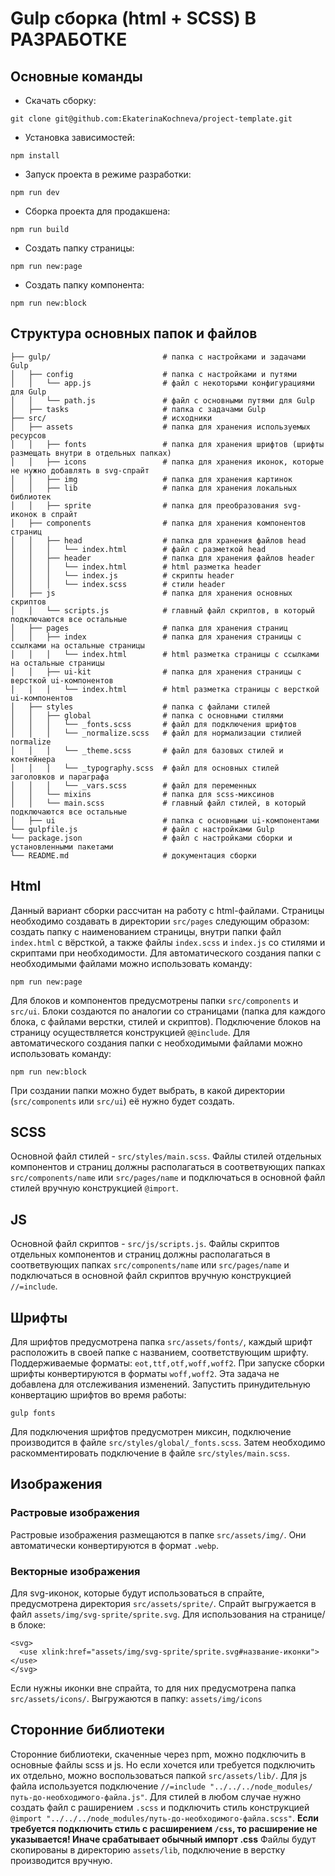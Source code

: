 # Gulp сборка (html + SCSS) В РАЗРАБОТКЕ

## Основные команды

- Скачать сборку: 
```
git clone git@github.com:EkaterinaKochneva/project-template.git
```
- Установка зависимостей: 
```
npm install
```
- Запуск проекта в режиме разработки: 
```
npm run dev
```
- Сборка проекта для продакшена: 
```
npm run build
```
- Создать папку страницы: 
```
npm run new:page
```
- Создать папку компонента: 
```
npm run new:block
```
## Структура основных папок и файлов
```
├── gulp/                         # папка с настройками и задачами Gulp
│   ├── config                    # папка с настройками и путями
│   │   └── app.js                # файл с некоторыми конфигурациями для Gulp
│   │   └── path.js               # файл с основными путями для Gulp
│   ├── tasks                     # папка с задачами Gulp
├── src/                          # исходники
│   ├── assets                    # папка для хранения используемых ресурсов
│   │   ├── fonts                 # папка для хранения шрифтов (шрифты размещать внутри в отдельных папках)
│   │   ├── icons                 # папка для хранения иконок, которые не нужно добавлять в svg-спрайт
│   │   ├── img                   # папка для хранения картинок
│   │   ├── lib                   # папка для хранения локальных библиотек
│   │   ├── sprite                # папка для преобразования svg-иконок в спрайт
│   ├── components                # папка для хранения компонентов страниц
│   │   ├── head                  # папка для хранения файлов head
│   │   │   └── index.html        # файл с разметкой head
│   │   ├── header                # папка для хранения файлов header
│   │   │   └── index.html        # html разметка header
│   │   │   └── index.js          # скрипты header
│   │   │   └── index.scss        # стили header
│   ├── js                        # папка для хранения основных скриптов
│   │   └── scripts.js            # главный файл скриптов, в который подключаются все остальные
│   ├── pages                     # папка для хранения страниц
│   │   ├── index                 # папка для хранения страницы с ссылками на остальные страницы
│   │   │   └── index.html        # html разметка страницы с ссылками на остальные страницы
│   │   ├── ui-kit                # папка для хранения страницы с версткой ui-компонентов
│   │   │   └── index.html        # html разметка страницы с версткой ui-компонентов
│   ├── styles                    # папка с файлами стилей
│   │   ├── global                # папка с основными стилями
│   │   │   └── _fonts.scss       # файл для подключения шрифтов
│   │   │   └── _normalize.scss   # файл для нормализации стилией normalize
│   │   │   └── _theme.scss       # файл для базовых стилей и контейнера
│   │   │   └── _typography.scss  # файл для основных стилей заголовков и параграфа
│   │   │   └── _vars.scss        # файл для переменных
│   │   └── mixins                # папка для scss-миксинов
│   │   └── main.scss             # главный файл стилей, в который подключаются все остальные
│   ├── ui                        # папка с основными ui-компонентами
└── gulpfile.js                   # файл с настройками Gulp
└── package.json                  # файл с настройками сборки и установленными пакетами
└── README.md                     # документация сборки
```

## Html
Данный вариант сборки рассчитан на работу с html-файлами. Страницы необходимо создавать в директории `src/pages` следующим образом: создать папку с наименованием страницы, внутри папки файл `index.html` с вёрсткой, а также файлы  `index.scss` и `index.js` со стилями и скриптами при необходимости.
Для автоматического создания папки с необходимыми файлами можно использовать команду:
```
npm run new:page
```

Для блоков и компонентов предусмотрены папки `src/components` и `src/ui`. Блоки создаются по аналогии со страницами (папка для каждого блока, с файлами верстки, стилей и скриптов). Подключение блоков на страницу осуществляется конструкцией `@@include`.
Для автоматического создания папки с необходимыми файлами можно использовать команду:
```
npm run new:block
```
При создании папки можно будет выбрать, в какой директории (`src/components` или `src/ui`) её нужно будет создать.

## SCSS
Основной файл стилей - `src/styles/main.scss`. Файлы стилей отдельных компонентов и страниц должны располагаться в соответвующих папках `src/components/name` или `src/pages/name` и подключаться в основной файл стилей вручную конструкцией `@import`.

## JS
Основной файл скриптов - `src/js/scripts.js`. Файлы скриптов отдельных компонентов и страниц должны располагаться в соответвующих папках `src/components/name` или `src/pages/name` и подключаться в основной файл скриптов вручную конструкцией `//=include`.

## Шрифты
Для шрифтов предусмотрена папка `src/assets/fonts/`, каждый шрифт расположить в своей папке с названием, соответствующим шрифту. Поддерживаемые форматы: `eot,ttf,otf,woff,woff2`. При запуске сборки шрифты конвертируются в форматы `woff,woff2`. Эта задача не добавлена для отслеживания изменений. Запустить принудительную конвертацию шрифтов во время работы:

```
gulp fonts
```
Для подключения шрифтов предусмотрен миксин, подключение производится в файле `src/styles/global/_fonts.scss`. Затем необходимо раскомментировать подключение в файле `src/styles/main.scss`.

## Изображения
### Растровые изображения
Растровые изображения размещаются в папке `src/assets/img/`. Они автоматически конвертируются в формат `.webp`.
### Векторные изображения
Для svg-иконок, которые будут использоваться в спрайте, предусмотрена директория `src/assets/sprite/`. Спрайт выгружается в файл `assets/img/svg-sprite/sprite.svg`. Для использования на странице/в блоке:
```
<svg>
  <use xlink:href="assets/img/svg-sprite/sprite.svg#название-иконки"></use>
</svg>
```
Если нужны иконки вне спрайта, то для них предусмотрена папка `src/assets/icons/`. Выгружаются в папку:  `assets/img/icons`

## Сторонние библиотеки
Сторонние библиотеки, скаченные через npm, можно подключить в основные файлы scss и js. Но если хочется или требуется подключить их отдельно, можно воспользоваться папкой `src/assets/lib/`. Для js файла используется подключение `//=include "../../../node_modules/путь-до-необходимого-файла.js"`. Для стилей в любом случае нужно создать файл с раширением `.scss` и подключить стиль конструкцией `@import "../../../node_modules/путь-до-необходимого-файла.scss"`. **Если требуется подключить стиль с расширением `/css`, то расширение не указывается! Иначе срабатывает обычный импорт .css**
Файлы будут скопированы в директорию `assets/lib`, подключение в верстку производится вручную.